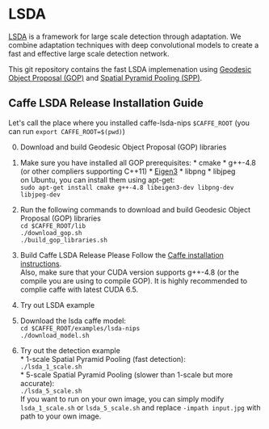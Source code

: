 # LSDA

[LSDA](http://lsda.berkeleyvision.org/) is a framework for large scale detection through adaptation. We combine adaptation techniques with deep convolutional models to create a fast and effective large scale detection network.

This git repository contains the fast LSDA implemenation using [Geodesic Object Proposal (GOP)](http://www.philkr.net/home/gop) and [Spatial Pyramid Pooling (SPP)](http://research.microsoft.com/en-us/um/people/kahe/eccv14sppnet/index.html).

## Caffe LSDA Release Installation Guide

Let's call the place where you installed caffe-lsda-nips `$CAFFE_ROOT` (you can run `export CAFFE_ROOT=$(pwd)`)

0. Download and build Geodesic Object Proposal (GOP) libraries
  0. Make sure you have installed all GOP prerequisites:
    * cmake
    * g++-4.8 (or other compliers supporting C++11)
    * [Eigen3](http://eigen.tuxfamily.org/)
    * libpng
    * libjpeg   
    on Ubuntu, you can install them using apt-get:    
          `sudo apt-get install cmake g++-4.8 libeigen3-dev libpng-dev libjpeg-dev`
  0. Run the following commands to download and build Geodesic Object Proposal (GOP) libraries    
    `cd $CAFFE_ROOT/lib`    
    `./download_gop.sh`   
    `./build_gop_libraries.sh`    
0. Build Caffe LSDA Release
  Please Follow the [Caffe installation instructions](http://caffe.berkeleyvision.org/installation.html).    
  Also, make sure that your CUDA version supports g++-4.8 (or the compile you are using to compile GOP). It is highly recommended to complie caffe with latest CUDA 6.5.

0. Try out LSDA example
  0. Download the lsda caffe model:    
    `cd $CAFFE_ROOT/examples/lsda-nips`   
    `./download_model.sh`
  0. Try out the detection example  
    * 1-scale Spatial Pyramid Pooling (fast detection):   
    `./lsda_1_scale.sh`   
    * 5-scale Spatial Pyramid Pooling (slower than 1-scale but more accurate):    
    `./lsda_5_scale.sh`   
    If you want to run on your own image, you can simply modify `lsda_1_scale.sh` or `lsda_5_scale.sh` and replace `-impath input.jpg` with path to your own image.
